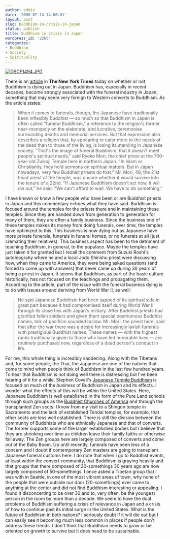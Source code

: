 ```yaml
---
author: admin
date: '2008-07-14 14:00:01'
layout: post
slug: buddhism-in-crisis-in-japan
status: publish
title: Buddhism in Crisis in Japan
wordpress_id: '2266'
categories:
- Buddhism
- Society
- Spirituality
---
```


[![DSCF1494.JPG](http://farm3.static.flickr.com/2173/1495209868_08db477d29.jpg)](http://www.flickr.com/photos/albill/1495209868/ "DSCF1494.JPG by albill, on Flickr")

There is an
[article](http://www.nytimes.com/2008/07/14/world/asia/14japan.html) in
**The New York Times** today on whether or not Buddhism is dying out in
Japan. Buddhism has, especially in recent decades, become strongly
associated with the funeral industry in Japan, something that may seem
very foreign to Western converts to Buddhism. As the article states:

> When it comes to funerals, though, the Japanese have traditionally
> been inflexibly Buddhist — so much so that Buddhism in Japan is often
> called "funeral Buddhism," a reference to the religion's former
> near-monopoly on the elaborate, and lucrative, ceremonies surrounding
> deaths and memorial services. But that expression also describes a
> religion that, by appearing to cater more to the needs of the dead
> than to those of the living, is losing its standing in Japanese
> society. "That's the image of funeral Buddhism: that it doesn't meet
> people's spiritual needs," said Ryoko Mori, the chief priest at the
> 700-year-old Zuikoji Temple here in northern Japan. "In Islam or
> Christianity, they hold sermons on spiritual matters. But in Japan
> nowadays, very few Buddhist priests do that." Mr. Mori, 48, the 21st
> head priest of the temple, was unsure whether it would survive into
> the tenure of a 22nd. "If Japanese Buddhism doesn't act now, it will
> die out," he said. "We can't afford to wait. We have to do something."

I have known or know a few people who have been or are Buddhist priests
in Japan and this commentary echoes what they have said. Buddhism is
focused around the temples for the priests there and in maintaining
these temples. Since they are handed down from generation to generation
for many of them, they are often a family business. Since the business
end of these temples makes its money from doing funerals, over time, the
temples have optimized to this. This business is now dying out as
Japanese have more private funerals, funerals in funeral homes, or no
funerals at all (just cremating their relatives). This business aspect
has been to the detriment of teaching Buddhism, in general, to the
populace. Maybe the temples have just taken it for granted but I recall
the comment from Suzuki Roshi's autobiograhy where he and a local Jodo
Shinshu priest were discussing how, when they came to America, they were
being asked questions (and forced to come up with answers) that never
came up during 30 years of being a priest in Japan. It seems that
Buddhism, as part of the basic culture historically, has not focused on
the teachings and propagating them. According to the article, part of
the issue with the funeral business dying is to do with issues around
deriving from World War II, as well:

> He said Japanese Buddhism had been sapped of its spiritual side in
> great part because it had compromised itself during World War II
> through its close ties with Japan's military. After Buddhist priests
> had glorified fallen soldiers and given them special posthumous
> Buddhist names, talk of pacifism sounded hollow. Mr. Mori, the priest
> here, said that after the war there was a desire for increasingly
> lavish funerals with prestigious Buddhist names. These names — with
> the highest ranks traditionally given to those who have led honorable
> lives — are routinely purchased now, regardless of a dead person's
> conduct in life.

For me, this whole thing is incredibly saddening. Along with the
Tibetans and, for some people, the Thai, the Japanese are one of the
nations that come to mind when people think of Buddhism in the last few
hundred years. To hear that Buddhism is not doing well there is
distressing but I've been hearing of it for a while. Stephen Covell's
[Japanese Temple
Buddhism](http://www.amazon.com/Japanese-Temple-Buddhism-Renunciation-Contemporary/dp/0824829670/)
is focused on much of the *business* of Buddhism in Japan and its
effects. I wonder what the effects of this will be within the United
States. Here, Japanese Buddhism is well established in the form of the
Pure Land schools through such groups as the [Buddhist Churches of
America](http://buddhistchurchesofamerica.org/home/) and through the
transplanted Zen sects. I know from my visit to a Shingon temple in
Sacramento and the lack of established Tendai temples, for example, that
other sects are less well established. There is still the division
between the community of Buddhists who are ethnically Japanese and that
of converts. The former supports some of the larger established bodies
but I believe that they are shrinking over time as children leave their
family faiths or otherwise fall away. The Zen groups here are largely
composed of converts and come out of the Baby Boom. Up until recently,
funerals have been less of a concern and I doubt if contemporary Zen
masters are going to transplant Japanese funeral customs here. I do note
that when I go to Buddhist events, at least within the convert
community, that Buddhism is graying heavily and that groups that there
composed of 20-somethings 30 years ago are now largely composed of
50-somethings. I once asked a Tibetan group that I was with in Seattle,
in one of the most vibrant areas of town, why none of the people that
were outside our door (20-somethings) ever came to anything at the
center and did not find Buddhism interesting or appealing. I found it
disconcerting to be over 30 and to, very often, be the youngest person
in the room by more than a decade. We seem to have the dual problems of
Buddhism suffering a crisis of relevance in Japan and a crisis of how to
continue past its initial surge in the United States. What is the future
of Buddhism in both nations? I seriously doubt if it will die out but I
can easily see it becoming much less common in places if people don't
address these trends. I don't think that Buddhism needs to grow or be
oriented on growth to survive but it does need to be sustainable.
